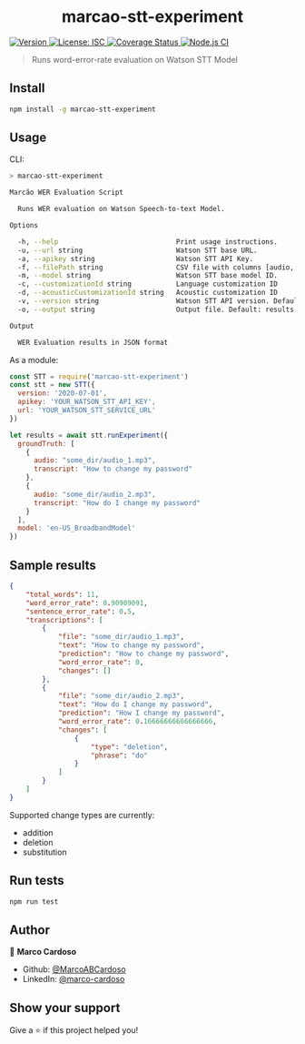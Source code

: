 <h1 align="center">marcao-stt-experiment</h1>
<p>
  <a href="https://www.npmjs.com/package/marcao-stt-experiment" target="_blank">
    <img alt="Version" src="https://img.shields.io/npm/v/marcao-stt-experiment.svg">
  </a>
  <a href="#" target="_blank">
    <img alt="License: ISC" src="https://img.shields.io/badge/License-ISC-yellow.svg" />
  </a>
  <a href='https://coveralls.io/github/MarcoABCardoso/marcao-stt-experiment?branch=master'>
    <img src='https://coveralls.io/repos/github/MarcoABCardoso/marcao-stt-experiment/badge.svg?branch=master' alt='Coverage Status' />
  </a>
  <a href="#" target="_blank">
    <img alt="Node.js CI" src="https://github.com/MarcoABCardoso/marcao-stt-experiment/workflows/Node.js%20CI/badge.svg" />
  </a>
</p>

> Runs word-error-rate evaluation on Watson STT Model

## Install

```sh
npm install -g marcao-stt-experiment
```

## Usage

CLI:
```sh
> marcao-stt-experiment

Marcão WER Evaluation Script

  Runs WER evaluation on Watson Speech-to-text Model. 

Options

  -h, --help                             Print usage instructions.                         
  -u, --url string                       Watson STT base URL.                              
  -a, --apikey string                    Watson STT API Key.                               
  -f, --filePath string                  CSV file with columns [audio, transcript] 
  -m, --model string                     Watson STT base model ID.                         
  -c, --customizationId string           Language customization ID                         
  -d, --acousticCustomizationId string   Acoustic customization ID                         
  -v, --version string                   Watson STT API version. Default: 2020-07-01       
  -o, --output string                    Output file. Default: results.json                

Output

  WER Evaluation results in JSON format 
```

As a module:
```js
const STT = require('marcao-stt-experiment')
const stt = new STT({ 
  version: '2020-07-01', 
  apikey: 'YOUR_WATSON_STT_API_KEY', 
  url: 'YOUR_WATSON_STT_SERVICE_URL'
})

let results = await stt.runExperiment({  
  groundTruth: [
    {
      audio: "some_dir/audio_1.mp3",
      transcript: "How to change my password"
    },
    {
      audio: "some_dir/audio_2.mp3",
      transcript: "How do I change my password"
    }
  ], 
  model: 'en-US_BroadbandModel'
})
```

## Sample results

```json
{
    "total_words": 11,
    "word_error_rate": 0.90909091,
    "sentence_error_rate": 0.5,
    "transcriptions": [
        {
            "file": "some_dir/audio_1.mp3",
            "text": "How to change my password",
            "prediction": "How to change my password",
            "word_error_rate": 0,
            "changes": []
        },
        {
            "file": "some_dir/audio_2.mp3",
            "text": "How do I change my password",
            "prediction": "How I change my password",
            "word_error_rate": 0.16666666666666666,
            "changes": [
                {
                    "type": "deletion",
                    "phrase": "do"
                }
            ]
        }
    ]
}
```
Supported change types are currently:
- addition
- deletion
- substitution

## Run tests

```sh
npm run test
```

## Author

👤 **Marco Cardoso**

* Github: [@MarcoABCardoso](https://github.com/MarcoABCardoso)
* LinkedIn: [@marco-cardoso](https://linkedin.com/in/marco-cardoso)

## Show your support

Give a ⭐️ if this project helped you!